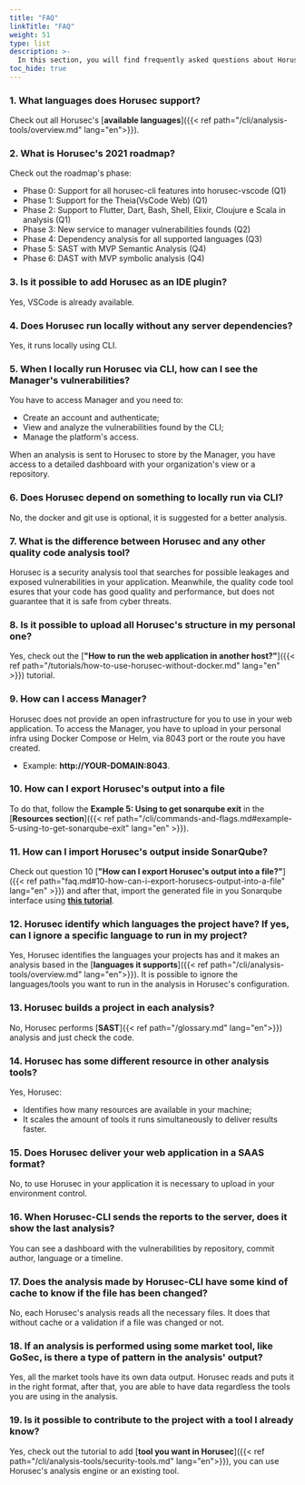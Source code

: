 ```yaml
---
title: "FAQ"
linkTitle: "FAQ"
weight: 51
type: list
description: >-
  In this section, you will find frequently asked questions about Horusec.
toc_hide: true
---
```


### **1. What languages does Horusec support?** 
Check out all Horusec's [**available languages**]({{< ref path="/cli/analysis-tools/overview.md" lang="en">}}).

### **2. What is Horusec's 2021 roadmap?**

Check out the roadmap's phase: 

- Phase 0: Support for all horusec-cli features into horusec-vscode (Q1)
- Phase 1: Support for the Theia(VsCode Web) (Q1)
- Phase 2: Support to Flutter, Dart, Bash, Shell, Elixir, Cloujure e Scala in analysis (Q1)
- Phase 3: New service to manager vulnerabilities founds (Q2)
- Phase 4: Dependency analysis for all supported languages (Q3)
- Phase 5: SAST with MVP Semantic Analysis (Q4)
- Phase 6: DAST with MVP symbolic analysis (Q4)

### **3. Is it possible to add Horusec as an IDE plugin?**
Yes, VSCode is already available.

### **4. Does Horusec run locally without any server dependencies?**
Yes, it runs locally using CLI. 

### **5. When I locally run Horusec via CLI, how can I see the Manager's vulnerabilities?**

You have to access Manager and you need to:  

- Create an account and authenticate; 
- View and analyze the vulnerabilities found by the CLI; 
- Manage the platform's access. 

When an analysis is sent to Horusec to store by the Manager, you have access to a detailed dashboard with your organization's view or a repository. 

### **6. Does Horusec depend on something to locally run via CLI?**

No, the docker and git use is optional, it is suggested for a better analysis. 

### **7. What is the difference between Horusec and any other quality code analysis tool?**
Horusec is a security analysis tool that searches for possible leakages and exposed vulnerabilities in your application. Meanwhile, the quality code tool esures that your code has good quality and performance, but does not guarantee that it is safe from cyber threats.

### **8. Is it possible to upload all Horusec's structure in my personal one?** 

Yes, check out the  [**"How to run the web application in another host?"**]({{< ref path="/tutorials/how-to-use-horusec-without-docker.md" lang="en" >}}) tutorial.
 
### **9. How can I access Manager?**  

Horusec does not provide an open infrastructure for you to use in your web application. 
To access the Manager, you have to upload in your personal infra using Docker Compose or Helm, via 8043 port or the route you have created. 
- Example: **http://YOUR-DOMAIN:8043**.
 
### **10. How can I export Horusec's output into a file**

To do that, follow the **Example 5: Using to get sonarqube exit** in the [**Resources section**]({{< ref path="/cli/commands-and-flags.md#example-5-using-to-get-sonarqube-exit" lang="en" >}}).
 

### **11. How can I import Horusec's output inside SonarQube?**  

Check out question 10 [**"How can I export Horusec's output into a file?"**]({{< ref path="faq.md#10-how-can-i-export-horusecs-output-into-a-file" lang="en" >}}) and after that, import the generated file in you Sonarqube interface using [**this tutorial**](https://docs.sonarqube.org/latest/analysis/generic-issue/).

### **12. Horusec identify which languages the project have? If yes, can I ignore a specific language to run in my project?**  
 Yes, Horusec identifies the languages your projects has and it makes an analysis based in the [**languages it supports**]({{< ref path="/cli/analysis-tools/overview.md" lang="en">}}). It is possible to ignore the languages/tools you want to run in the analysis in Horusec's configuration. 

### **13.  Horusec builds a project in each analysis?**  
No, Horusec performs [**SAST**]{{< ref path="/glossary.md" lang="en">}}) analysis and just check the code.

### **14. Horusec has some different resource in other analysis tools?**  
Yes, Horusec:
- Identifies how many resources are available in your machine; 
- It scales the amount of tools it runs simultaneously to deliver results faster.

### **15. Does Horusec deliver your web application in a SAAS format?**  
No, to use Horusec in your application it is necessary to upload in your environment control.

### **16. When Horusec-CLI sends the reports to the server, does it show the last analysis?** 
You can see a dashboard with the vulnerabilities by repository, commit author, language or a timeline. 

### **17. Does the analysis made by Horusec-CLI have some kind of cache to know if the file has been changed?**  
No, each Horusec's analysis reads all the necessary files. It does that without cache or a validation if a file was changed or not. 

### **18. If an analysis is performed using some market tool, like GoSec, is there a type of pattern in the analysis' output?** 
Yes, all the market tools have its own data output. Horusec reads and puts it in the right format, after that, you are able to have data regardless the tools you are using in the analysis.

### **19. Is it possible to contribute to the project with a tool I already know?** 
Yes, check out the tutorial to add [**tool you want in Horusec**]({{< ref path="/cli/analysis-tools/security-tools.md" lang="en">}}), you can use Horusec's analysis engine or an existing tool. 
